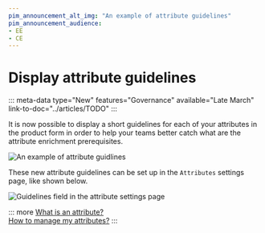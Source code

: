 ```yaml
---
pim_announcement_alt_img: "An example of attribute guidelines"
pim_announcement_audience:
- EE
- CE
---
```


# Display attribute guidelines
::: meta-data type="New" features="Governance" available="Late March" link-to-doc="../articles/TODO"
:::

It is now possible to display a short guidelines for each of your attributes in the product form in order to help your teams better catch what are the attribute enrichment prerequisites.

![An example of attribute guidlines](../img/an-attribute-guidelines.png)

These new attribute guidelines can be set up in the `Attributes` settings page, like shown below.

![Guidelines field in the attribute settings page](../img/guidelines-in-the-attribute-settings-page.png)

::: more
[What is an attribute?](../articles/what-is-an-attribute.html)  
[How to manage my attributes?](../articles/manage-your-attributes.html)
:::
